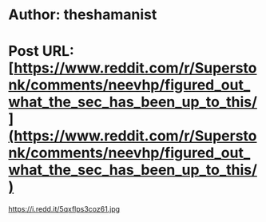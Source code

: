 # Author: theshamanist
# Post URL: [https://www.reddit.com/r/Superstonk/comments/neevhp/figured_out_what_the_sec_has_been_up_to_this/](https://www.reddit.com/r/Superstonk/comments/neevhp/figured_out_what_the_sec_has_been_up_to_this/)


https://i.redd.it/5qxflps3coz61.jpg